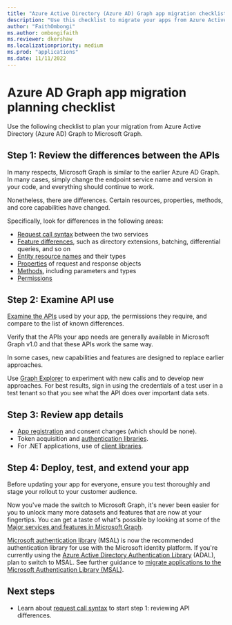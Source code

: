 ```yaml
---
title: "Azure Active Directory (Azure AD) Graph app migration checklist"
description: "Use this checklist to migrate your apps from Azure Active Directory (Azure AD) Graph to Microsoft Graph."
author: "FaithOmbongi"
ms.author: ombongifaith
ms.reviewer: dkershaw
ms.localizationpriority: medium
ms.prod: "applications"
ms.date: 11/11/2022
---
```


# Azure AD Graph app migration planning checklist

Use the following checklist to plan your migration from Azure Active Directory (Azure AD) Graph to Microsoft Graph.

## Step 1: Review the differences between the APIs

In many respects, Microsoft Graph is similar to the earlier Azure AD Graph. In many cases, simply change the endpoint service name and version in your code, and everything should continue to work.

Nonetheless, there are differences. Certain resources, properties, methods, and core capabilities have changed.

Specifically, look for differences in the following areas:

- [Request call syntax](migrate-azure-ad-graph-request-differences.md) between the two services
- [Feature differences](migrate-azure-ad-graph-feature-differences.md), such as directory extensions, batching, differential queries, and so on
- [Entity resource names](migrate-azure-ad-graph-resource-differences.md) and their types
- [Properties](migrate-azure-ad-graph-property-differences.md) of request and response objects
- [Methods](migrate-azure-ad-graph-method-differences.md), including parameters and types
- [Permissions](migrate-azure-ad-graph-permissions-differences.md)

## Step 2: Examine API use

[Examine the APIs](migrate-azure-ad-graph-audit-api-use.md) used by your app, the permissions they require, and compare to the list of known differences.  

Verify that the APIs your app needs are generally available in Microsoft Graph v1.0 and that these APIs work the same way.

In some cases, new capabilities and features are designed to replace earlier approaches.

Use [Graph Explorer](https://aka.ms/ge) to experiment with new calls and to develop new approaches. For best results, sign in using the credentials of a test user in a test tenant so that you see what the API does over important data sets.

## Step 3: Review app details

- [App registration](migrate-azure-ad-graph-app-registration.md) and consent changes (which should be none).
- Token acquisition and [authentication libraries](migrate-azure-ad-graph-authentication-library.md).
- For .NET applications, use of [client libraries](migrate-azure-ad-graph-client-libraries.md).

## Step 4: Deploy, test, and extend your app

Before updating your app for everyone, ensure you test thoroughly and stage your rollout to your customer audience.

Now you've made the switch to Microsoft Graph, it's never been easier for you to unlock many more datasets and features that are now at your fingertips. You can get a taste of what's possible by looking at some of the [Major services and features in Microsoft Graph](./overview-major-services.md).

[Microsoft authentication library](/azure/active-directory/develop/reference-v2-libraries) (MSAL) is now the recommended authentication library for use with the Microsoft identity platform. If you're currently using the [Azure Active Directory Authentication Library](/azure/active-directory/develop/active-directory-authentication-libraries) (ADAL), plan to switch to MSAL. See further guidance to [migrate applications to the Microsoft Authentication Library (MSAL)](/azure/active-directory/develop/msal-migration).

## Next steps

- Learn about [request call syntax](migrate-azure-ad-graph-request-differences.md) to start step 1: reviewing API differences.
